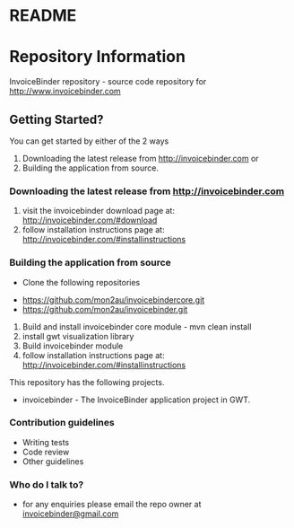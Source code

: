 # README #

# Repository Information #
InvoiceBinder repository - source code repository for http://www.invoicebinder.com


## Getting Started? ##

You can get started by either of the 2 ways 
1. Downloading the latest release from http://invoicebinder.com or 
2. Building the application from source.

### Downloading the latest release from http://invoicebinder.com ###
1. visit the invoicebinder download page at: http://invoicebinder.com/#download
2. follow installation instructions page at: http://invoicebinder.com/#installinstructions

### Building the application from source ###
* Clone the following repositories
- https://github.com/mon2au/invoicebindercore.git
- https://github.com/mon2au/invoicebinder.git

1. Build and install invoicebinder core module - mvn clean install
2. install gwt visualization library
3. Build invoicebinder module
4. follow installation instructions page at: http://invoicebinder.com/#installinstructions

This repository has the following projects.

* invoicebinder - The InvoiceBinder application project in GWT.

### Contribution guidelines ###

* Writing tests
* Code review
* Other guidelines

### Who do I talk to? ###

* for any enquiries please email the repo owner at invoicebinder@gmail.com
